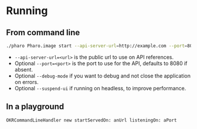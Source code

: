 # Running

## From command line
```sh
./pharo Pharo.image start --api-server-url=http://example.com --port=8080
```

- `--api-server-url=<url>` is the public url to use on API references.
- Optional `--port=<port>` is the port to use for the API, defaults to 8080 if absent.
- Optional `--debug-mode` if you want to debug and not close the application on errors.
- Optional `--suspend-ui` if running on headless, to improve performance.

## In a playground
```smalltalk
OKRCommandLineHandler new startServedOn: anUrl listeningOn: aPort
```
